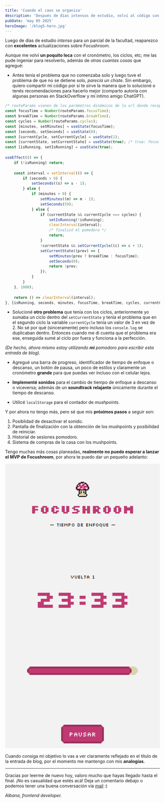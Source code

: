 ```yaml
---
title: 'Cuando el caos se organiza'
description: 'Después de días intensos de estudio, volví al código con todo y logré grandes avances en Focushroom. Hoy comparto cómo solucioné el problema de los ciclos y el cronómetro, mostrándote mi código, mejoras visuales y nuevos sonidos relajantes. El caos técnico se transformó en funcionalidad.'
pubDate: 'may 05 2025'
heroImage: '/blog5-hero.jpg'
---
```


Luego de días de estudio _intenso_ para un parcial de la facultad, reaparezco con **excelentes** actualizaciones sobre Focushroom.

Aunque me volví **un poquito loca** con el cronómetro, los ciclos, etc; me las pude ingeniar para resolverlo, además de _otras cuantas cosas_ que agregué:

- Antes tenía el problema que no comenzaba solo y luego tuve el problema de que no se detiene solo, _parecía un chiste_. Sin embargo, quiero compartir mi código por si te sirve la manera que lo solucioné o tenés recomendaciones para hacerlo mejor (comparto autoría con algunas personas en StackOverflow y mi íntimo amigo ChatGPT).

```js
/* routeParams vienen de los parámetros dinámicos de la url donde recopilo información sobre el pomodoro (lo explico en el blog anterior) */
const focusTime = Number(routeParams.focusTime);
const breakTime = Number(routeParams.breakTime);
const cycles = Number(routeParams.cycles);
const [minutes, setMinutes] = useState(focusTime);
const [seconds, setSeconds] = useState(0);
const [currentCycle, setCurrentCycle] = useState(1);
const [currentState, setCurrentState] = useState(true); /* true: focus / false: break */
const [isRunning, setIsRunning] = useState(true);

useEffect(() => {
	if (!isRunning) return;

	const interval = setInterval(() => {
		if (seconds > 0) {
			setSeconds((s) => s - 1);
		} else {
			if (minutes > 0) {
				setMinutes((m) => m - 1);
				setSeconds(59);
			} else {
				if (currentState && currentCycle === cycles) {
					setIsRunning(!isRunning);
					clearInterval(interval);
					/* finalizó el pomodoro */
					return;
				}
				!currentState && setCurrentCycle((c) => c + 1);
				setCurrentState((prev) => {
					setMinutes(prev ? breakTime : focusTime);
					setSeconds(0);
					return !prev;
				});
			}
		}
	}, 1000);

	return () => clearInterval(interval);
}, [isRunning, seconds, minutes, focusTime, breakTime, cycles, currentCycle, currentState]);
```

- Solucioné **otro problema** que tenía con los ciclos, anteriormente yo sumaba un ciclo dentro del `setCurrentState` y tenía el problema que en el segundo ciclo la variable `currentCycle` tenía un valor de 3 en vez de 2. No sé por qué (sinceramente) pero incluso los `console.log` se duplicaban dentro. Entonces cuando me di cuenta que el problema era ese, enseguida sumé al ciclo por fuera y funciona a la perfección.

*(De hecho, ahora mismo estoy utilizando **mi** pomodoro para escribir esta entrada de blog).*

- Agregué una barra de progreso, identificador de tiempo de enfoque o descanso, un botón de pausa, un poco de estilos y claramente un cronómetro **grande** para que puedas ver incluso con el celular lejos.

- **Implementé sonidos** para el cambio de tiempo de enfoque a descanso o viceversa; además de un **soundtrack relajante** únicamente durante el tiempo de descanso.

- Utilicé `localStorage` para el contador de _mushpoints_.

Y por ahora no tengo más, pero sé que mis **próximos pasos** a seguir son:

1. Posiblidad de desactivar el sonido.
2. Pantalla de finalización con la obtención de los mushpoints y posibilidad de reiniciar.
3. Historial de sesiones pomodoro.
4. Sistema de compras de la casa con los mushpoints.

Tengo muchas más cosas planeadas, **realmente no puedo esperar a lanzar el MVP de Focushroom**, por ahora te puedo dar un pequeño adelanto:

<img src="/public/screenshot-focushroom(1).png" alt="Screenshot de Focushroom en versión beta">

Cuando consiga mi objetivo lo vas a ver claramente reflejado en el título de la entrada de blog, por el momento me mantengo con mis **analogías**.

---

Gracias por leerme de nuevo hoy, valoro mucho que hayas llegado hasta el final. ¡No es casualidad que estés acá! Deja un comentario debajo o podemos tener una buena conversación vía [mail](mailto:melonialbana@gmail.com) :)

_Albana, frontend developer._

